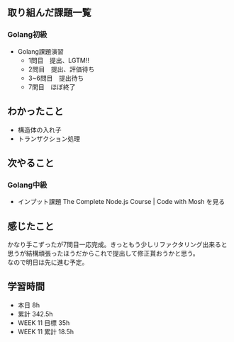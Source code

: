 ## 取り組んだ課題一覧 
 ### Golang初級
 - Golang課題演習
   - 1問目　提出、LGTM!!
   - 2問目　提出、評価待ち
   - 3~6問目　提出待ち
   - 7問目　ほぼ終了　

 ## わかったこと 
 - 構造体の入れ子
 - トランザクション処理

 ## 次やること 
 ### Golang中級
 - インプット課題 The Complete Node.js Course | Code with Mosh を見る

 ## 感じたこと 
 かなり手こずったが7問目一応完成。きっともう少しリファクタリング出来ると思うが結構頑張ったほうだからこれで提出して修正貰おうかと思う。  
 なので明日は先に進む予定。

 ## 学習時間 
 - 本日 8h 
 - 累計 342.5h 
 - WEEK 11 目標 35h 
 - WEEK 11 累計 18.5h

